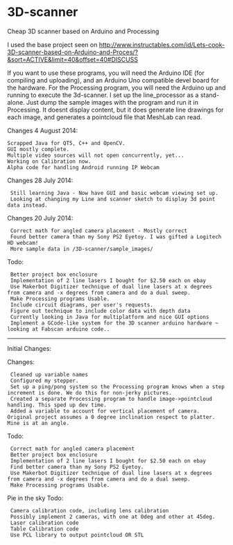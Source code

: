 3D-scanner
==========

Cheap 3D scanner based on Arduino and Processing

I used the base project seen on http://www.instructables.com/id/Lets-cook-3D-scanner-based-on-Arduino-and-Proces/?&sort=ACTIVE&limit=40&offset=40#DISCUSS

If you want to use these programs, you will need the Arduino IDE (for compiling and uploading), and an Arduino Uno compatible devel board for the hardware.
For the Processing program, you will need the Arduino up and running to execute the 3d-scanner. I set up the line_processor as a stand-alone. Just dump the sample images with the program and run it in Processing. It doesnt display content, but it does generate line drawings for each image, and generates a pointcloud file that MeshLab can read.

Changes 4 August 2014:

	Scrapped Java for QT5, C++ and OpenCV.
	GUI mostly complete.
	Multiple video sources will not open concurrently, yet...
	Working on Calibration now.
	Alpha code for handling Android running IP Webcam

Changes 28 July 2014:

     Still learning Java - Now have GUI and basic webcam viewing set up.
     Looking at changing my Line and scanner sketch to display 3d point data instead. 


Changes 20 July 2014:

     Correct math for angled camera placement - Mostly correct
     Found better camera than my Sony PS2 Eyetoy. I was gifted a Logitech HD webcam!
     More sample data in /3D-scanner/sample_images/

Todo:

     Better project box enclosure
     Implementation of 2 line lasers I bought for $2.50 each on ebay
     Use Makerbot Digitizer technique of dual line lasers at x degrees from camera and -x degrees from camera and do a dual sweep.
     Make Processing programs Usable.
     Include circuit diagrams, per user's requests.
     Figure out technique to include color data with depth data
     Currently looking in Java for multiplatform and nice GUI options
     Implement a GCode-like system for the 3D scanner arduino hardware ~ looking at Fabscan arduino code..


______________________________________________________________________
Initial Changes:



Changes:

     Cleaned up variable names
     Configured my stepper.
     Set up a ping/pong system so the Processing program knows when a step increment is done. We do this for non-jerky pictures.
     Created a separate Processing program to handle image->pointcloud handling. This sped up dev time.
     Added a variable to account for vertical placement of camera. Original project assumes a 0 degree inclination respect to platter. Mine is at an angle.

Todo:

     Correct math for angled camera placement
     Better project box enclosure
     Implementation of 2 line lasers I bought for $2.50 each on ebay
     Find better camera than my Sony PS2 Eyetoy.
     Use Makerbot Digitizer technique of dual line lasers at x degrees from camera and -x degrees from camera and do a dual sweep.
     Make Processing programs Usable.

Pie in the sky Todo:

     Camera calibration code, including lens calibration
     Possibly implement 2 cameras, with one at 0deg and other at 45deg.
     Laser calibration code
     Table Calibration code
     Use PCL library to output pointcloud OR STL
